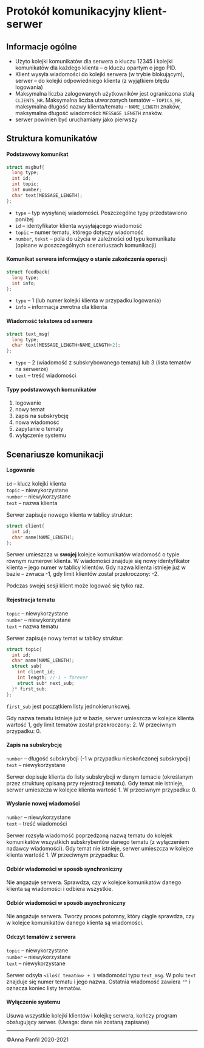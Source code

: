 # Protokół komunikacyjny klient-serwer

[//]: [TOC]

## Informacje ogólne
- Użyto kolejki komunikatów dla serwera o kluczu 12345 i kolejki komunikatów dla każdego klienta – o kluczu opartym o jego PID.
- Klient wysyła wiadomości do kolejki serwera (w trybie blokującym), serwer – do kolejki odpowiedniego klienta (z wyjątkiem błędu logowania)
- Maksymalna liczba zalogowanych użytkowników jest ograniczona stałą `CLIENTS_NR`. Maksymalna liczba utworzonych tematów – `TOPICS_NR`, maksymalna długość nazwy klienta/tematu – `NAME_LENGTH` znaków, maksymalna długość wiadomości: `MESSAGE_LENGTH` znaków.
- serwer powinien być uruchamiany jako pierwszy

## Struktura komunikatów
#### Podstawowy komunikat

```c
struct msgbuf{
  long type;
  int id;
  int topic;
  int number;
  char text[MESSAGE_LENGTH];
};
```

- `type` – typ wysyłanej wiadomości. Poszczególne typy przedstawiono poniżej
- `id` – identyfikator klienta wysyłającego wiadomość
- `topic` – numer tematu, którego dotyczy wiadomość
- `number`, `tekst` – pola do użycia w zależności od typu komunikatu (opisane w poszczególnych scenariuszach komunikacji)

#### Komunikat serwera informujący o stanie zakończenia operacji

```c
struct feedback{
  long type;
  int info;
};
```

- `type` – 1 (lub numer kolejki klienta w przypadku logowania)
- `info` – informacja zwrotna dla klienta

#### Wiadomość tekstowa od serwera
```c
struct text_msg{
  long type;
  char text[MESSAGE_LENGTH+NAME_LENGTH+2];
};
```

- `type` – 2 (wiadomość z subskrybowanego tematu) lub 3 (lista tematów na serwerze)
- `text` – treść wiadomości

#### Typy podstawowych komunikatów
1. logowanie
1. nowy temat
1. zapis na subskrybcję
1. nowa wiadomość
1. zapytanie o tematy
1. wyłączenie systemu

## Scenariusze komunikacji
#### Logowanie
  `id` – klucz kolejki klienta<br>
  `topic` – niewykorzystane<br>
  `number` – niewykorzystane<br>
  `text` – nazwa klienta

  Serwer zapisuje nowego klienta w tablicy struktur:

  ```c
  struct client{
    int id;
    char name[NAME_LENGTH];
  };
  ```
  Serwer umieszcza w **swojej** kolejce komunikatów wiadomość o typie równym numerowi klienta. W wiadomości znajduje się nowy identyfikator klienta – jego numer w tablicy klientów. Gdy nazwa klienta istnieje już w bazie – zwraca -1, gdy limit klientów został przekroczony: -2.

  Podczas swojej sesji klient może logować się tylko raz.

#### Rejestracja tematu
  `topic` – niewykorzystane<br>
  `number` – niewykorzystane<br>
  `text` – nazwa tematu

  Serwer zapisuje nowy temat w tablicy struktur:

  ```c
  struct topic{
    int id;
    char name[NAME_LENGTH];
    struct sub{
      int client_id;
      int length; //-1 → forever
      struct sub* next_sub;
    }* first_sub;
  };
  ```

  `first_sub` jest początkiem listy jednokierunkowej.

  Gdy nazwa tematu istnieje już w bazie, serwer umieszcza w  kolejce klienta wartość 1, gdy limit tematów został przekroczony: 2. W przeciwnym przypadku: 0.

#### Zapis na subskrybcję
  `number` – długość subskrybcji (-1 w przypadku nieskończonej subskrypcji)<br>
  `text` – niewykorzystane

  Serwer dopisuje klienta do listy subskrybcji w danym temacie (określanym przez strukturę opisaną przy rejestracji tematu).
  Gdy temat nie istnieje, serwer umieszcza w  kolejce klienta wartość 1. W przeciwnym przypadku: 0.

#### Wysłanie nowej wiadomości
  `number` – niewykorzystane<br>
  `text` – treść wiadomości

  Serwer rozsyła wiadomość poprzedzoną nazwą tematu do kolejek komunikatów wszystkich subskrybentów danego tematu (z wyłączeniem nadawcy wiadomości).
  Gdy temat nie istnieje, serwer umieszcza w  kolejce klienta wartość 1. W przeciwnym przypadku: 0.

#### Odbiór wiadomości w sposób synchroniczny
  Nie angażuje serwera. Sprawdza, czy w kolejce komunikatów danego klienta są wiadomości i odbiera wszystkie.

#### Odbiór wiadomości w sposób asynchroniczny
  Nie angażuje serwera. Tworzy proces potomny, który ciągle sprawdza, czy w kolejce komunikatów danego klienta są wiadomości.

#### Odczyt tematów z serwera
  `topic` – niewykorzystane<br>
  `number` – niewykorzystane<br>
  `text` – niewykorzystane

  Serwer odsyła `<ilość tematów> + 1` wiadomości typu `text_msg`. W polu `text` znajduje się numer tematu i jego nazwa. Ostatnia wiadomość zawiera `""` i oznacza koniec listy tematów.

#### Wyłączenie systemu
  Usuwa wszystkie kolejki klientów i kolejkę serwera, kończy program obsługujący serwer. (Uwaga: dane nie zostaną zapisane)

---
©Anna Panfil 2020-2021
